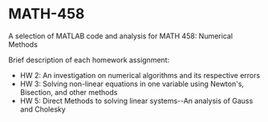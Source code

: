 # MATH-458
A selection of MATLAB code and analysis for MATH 458: Numerical Methods

Brief description of each homework assignment:
- HW 2: An investigation on numerical algorithms and its respective errors
- HW 3: Solving non-linear equations in one variable using Newton's, Bisection, and other methods
- HW 5: Direct Methods to solving linear systems--An analysis of Gauss and Cholesky
